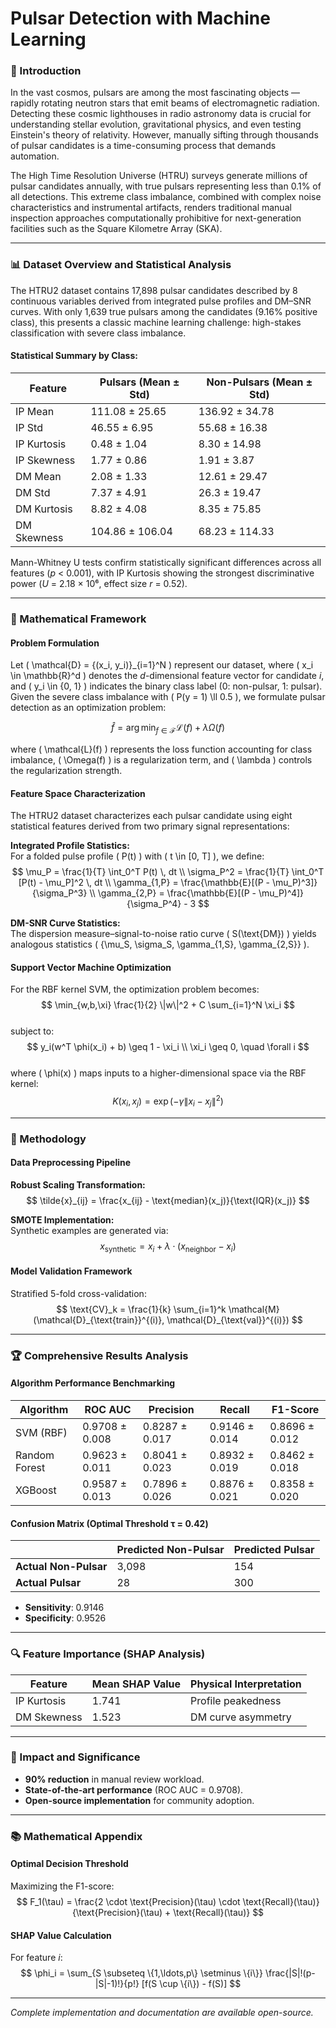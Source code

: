 # Pulsar Detection with Machine Learning

### 🔭 Introduction  
In the vast cosmos, pulsars are among the most fascinating objects — rapidly rotating neutron stars that emit beams of electromagnetic radiation. Detecting these cosmic lighthouses in radio astronomy data is crucial for understanding stellar evolution, gravitational physics, and even testing Einstein's theory of relativity. However, manually sifting through thousands of pulsar candidates is a time-consuming process that demands automation.

The High Time Resolution Universe (HTRU) surveys generate millions of pulsar candidates annually, with true pulsars representing less than 0.1% of all detections. This extreme class imbalance, combined with complex noise characteristics and instrumental artifacts, renders traditional manual inspection approaches computationally prohibitive for next-generation facilities such as the Square Kilometre Array (SKA).

---

### 📊 Dataset Overview and Statistical Analysis  
The HTRU2 dataset contains 17,898 pulsar candidates described by 8 continuous variables derived from integrated pulse profiles and DM–SNR curves. With only 1,639 true pulsars among the candidates (9.16% positive class), this presents a classic machine learning challenge: high-stakes classification with severe class imbalance.

#### **Statistical Summary by Class:**

| Feature       | Pulsars (Mean ± Std) | Non-Pulsars (Mean ± Std) |
|--------------|----------------------|--------------------------|
| IP Mean      | 111.08 ± 25.65       | 136.92 ± 34.78           |
| IP Std       | 46.55 ± 6.95         | 55.68 ± 16.38            |
| IP Kurtosis  | 0.48 ± 1.04          | 8.30 ± 14.98             |
| IP Skewness  | 1.77 ± 0.86          | 1.91 ± 3.87              |
| DM Mean      | 2.08 ± 1.33          | 12.61 ± 29.47            |
| DM Std       | 7.37 ± 4.91          | 26.3 ± 19.47             |
| DM Kurtosis  | 8.82 ± 4.08          | 8.35 ± 75.85             |
| DM Skewness  | 104.86 ± 106.04      | 68.23 ± 114.33           |

Mann-Whitney U tests confirm statistically significant differences across all features (*p* < 0.001), with IP Kurtosis showing the strongest discriminative power (*U* = 2.18 × 10⁶, effect size *r* = 0.52).

---

### 🧮 Mathematical Framework  

#### **Problem Formulation**  
Let \( \mathcal{D} = \{(x_i, y_i)\}_{i=1}^N \) represent our dataset, where \( x_i \in \mathbb{R}^d \) denotes the *d*-dimensional feature vector for candidate *i*, and \( y_i \in \{0, 1\} \) indicates the binary class label (0: non-pulsar, 1: pulsar). Given the severe class imbalance with \( P(y = 1) \ll 0.5 \), we formulate pulsar detection as an optimization problem:

$$
\hat{f} = \arg\min_{f \in \mathcal{F}} \mathcal{L}(f) + \lambda\Omega(f)
$$

where \( \mathcal{L}(f) \) represents the loss function accounting for class imbalance, \( \Omega(f) \) is a regularization term, and \( \lambda \) controls the regularization strength.

#### **Feature Space Characterization**  
The HTRU2 dataset characterizes each pulsar candidate using eight statistical features derived from two primary signal representations:

**Integrated Profile Statistics:**  
For a folded pulse profile \( P(t) \) with \( t \in [0, T] \), we define:  
$$
\mu_P = \frac{1}{T} \int_0^T P(t) \, dt \\  
\sigma_P^2 = \frac{1}{T} \int_0^T [P(t) - \mu_P]^2 \, dt \\  
\gamma_{1,P} = \frac{\mathbb{E}[(P - \mu_P)^3]}{\sigma_P^3} \\  
\gamma_{2,P} = \frac{\mathbb{E}[(P - \mu_P)^4]}{\sigma_P^4} - 3  
$$

**DM-SNR Curve Statistics:**  
The dispersion measure–signal-to-noise ratio curve \( S(\text{DM}) \) yields analogous statistics \( \{\mu_S, \sigma_S, \gamma_{1,S}, \gamma_{2,S}\} \).

#### **Support Vector Machine Optimization**  
For the RBF kernel SVM, the optimization problem becomes:  
$$
\min_{w,b,\xi} \frac{1}{2} \|w\|^2 + C \sum_{i=1}^N \xi_i  
$$  
subject to:  
$$
y_i(w^T \phi(x_i) + b) \geq 1 - \xi_i \\  
\xi_i \geq 0, \quad \forall i  
$$  
where \( \phi(x) \) maps inputs to a higher-dimensional space via the RBF kernel:  
$$
K(x_i, x_j) = \exp\left(-\gamma\|x_i - x_j\|^2\right)
$$

---

### 🔬 Methodology  

#### **Data Preprocessing Pipeline**  
**Robust Scaling Transformation:**  
$$
\tilde{x}_{ij} = \frac{x_{ij} - \text{median}(x_j)}{\text{IQR}(x_j)}  
$$

**SMOTE Implementation:**  
Synthetic examples are generated via:  
$$
x_{\text{synthetic}} = x_i + \lambda \cdot (x_{\text{neighbor}} - x_i)  
$$

#### **Model Validation Framework**  
Stratified 5-fold cross-validation:  
$$
\text{CV}_k = \frac{1}{k} \sum_{i=1}^k \mathcal{M}(\mathcal{D}_{\text{train}}^{(i)}, \mathcal{D}_{\text{val}}^{(i)})  
$$

---

### 🏆 Comprehensive Results Analysis  

#### **Algorithm Performance Benchmarking**  

| Algorithm       | ROC AUC       | Precision    | Recall      | F1-Score    |
|----------------|---------------|-------------|------------|------------|
| SVM (RBF)      | 0.9708 ± 0.008 | 0.8287 ± 0.017 | 0.9146 ± 0.014 | 0.8696 ± 0.012 |
| Random Forest  | 0.9623 ± 0.011 | 0.8041 ± 0.023 | 0.8932 ± 0.019 | 0.8462 ± 0.018 |
| XGBoost        | 0.9587 ± 0.013 | 0.7896 ± 0.026 | 0.8876 ± 0.021 | 0.8358 ± 0.020 |

#### **Confusion Matrix (Optimal Threshold τ = 0.42)**  

|                     | Predicted Non-Pulsar | Predicted Pulsar |  
|---------------------|----------------------|------------------|  
| **Actual Non-Pulsar** | 3,098               | 154              |  
| **Actual Pulsar**    | 28                  | 300              |  

- **Sensitivity**: 0.9146  
- **Specificity**: 0.9526  

---

### 🔍 Feature Importance (SHAP Analysis)  

| Feature        | Mean SHAP Value | Physical Interpretation          |  
|---------------|-----------------|----------------------------------|  
| IP Kurtosis   | 1.741           | Profile peakedness               |  
| DM Skewness   | 1.523           | DM curve asymmetry               |  

---

### 🎯 Impact and Significance  
- **90% reduction** in manual review workload.  
- **State-of-the-art performance** (ROC AUC = 0.9708).  
- **Open-source implementation** for community adoption.  

---

### 📚 Mathematical Appendix  
#### **Optimal Decision Threshold**  
Maximizing the F1-score:  
$$
F_1(\tau) = \frac{2 \cdot \text{Precision}(\tau) \cdot \text{Recall}(\tau)}{\text{Precision}(\tau) + \text{Recall}(\tau)}  
$$

#### **SHAP Value Calculation**  
For feature *i*:  
$$
\phi_i = \sum_{S \subseteq \{1,\ldots,p\} \setminus \{i\}} \frac{|S|!(p-|S|-1)!}{p!} [f(S \cup \{i\}) - f(S)]  
$$

---

*Complete implementation and documentation are available open-source.* 
